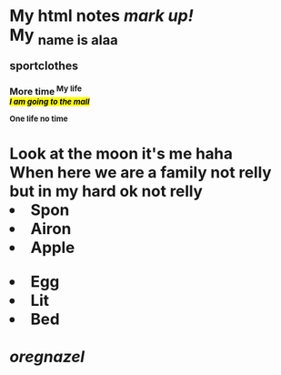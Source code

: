 <!DOCTYPE html>
<h1><strong>My html notes
<em>mark up!</em><br>
My <sub>name is alaa<sub>
<p>sport<sop>clothes</p>
<sup>More time<sup>
My life
<br><mark><em>I am going to the mall</em></mark><br>
<p>One life no time</p>
<h1>Look at the moon it's me haha<div>
When here we are a family not relly but in my
 hard ok not relly
<lo>
<li>Spon</li>
<li>Airon</li>
<li>Apple</li>
</lo>
<p><lu></p>
<li>Egg</li>
<li>Lit</li>
<li>Bed</li>
</lu><br><em>oregnazel</em>
